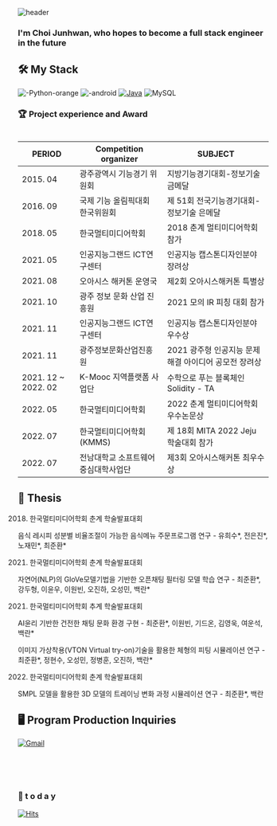 
![header](https://capsule-render.vercel.app/api?type=waving&color=gradient&height=300&section=header&text=JoonhwanChoi)


### I'm Choi Junhwan, who hopes to become a full stack engineer in the future


## 🛠 My Stack


![-Python-orange](https://user-images.githubusercontent.com/83737075/180651655-86be8be9-3b43-467c-ab21-f3df87adbdf2.svg)
![-android](https://img.shields.io/badge/-Android-green)
[![Java](https://img.shields.io/badge/Java-007396?style=flat-square&logo=Java&logoColor=white)](https://github.com/Joowon0220/weather)
![MySQL](https://img.shields.io/badge/MySQL-4479A1?style=flat-square&logo=MySQL&logoColor=white)  


### 🏆 Project experience and Award
#
| PERIOD | Competition organizer | SUBJECT | 
| ------- | ------- | -------|
| 2015. 04 | 광주광역시 기능경기 위원회 | 지방기능경기대회-정보기술 금메달  |
| 2016. 09 | 국제 기능 올림픽대회 한국위원회 | 제 51회 전국기능경기대회-정보기술 은메달  |
| 2018. 05 | 한국멀티미디어학회 | 2018 춘계 멀티미디어학회 참가 |
| 2021. 05 | 인공지능그랜드 ICT연구센터 | 인공지능 캡스톤디자인분야 장려상  |
| 2021. 08 | 오아시스 해커톤 운영국 | 제2회 오아시스해커톤 특별상 |
| 2021. 10 | 광주 정보 문화 산업 진흥원 | 2021 모의 IR 피칭 대회 참가 |
| 2021. 11 | 인공지능그랜드 ICT연구센터 | 인공지능 캡스톤디자인분야 우수상  |
| 2021. 11 | 광주정보문화산업진흥원 | 2021 광주형 인공지능 문제해결 아이디어 공모전 장려상 |
| 2021. 12 ~ 2022. 02 | K-Mooc 지역플랫폼 사업단  | 수학으로 푸는 블록체인 Solidity - TA  |
| 2022. 05 | 한국멀티미디어학회 | 2022 춘계 멀티미디어학회 우수논문상  |
| 2022. 07 | 한국멀티미디어학회(KMMS) | 제 18회 MITA 2022 Jeju 학술대회 참가  |
| 2022. 07 | 전남대학교 소프트웨어중심대학사업단 | 제3회 오아시스해커톤 최우수상 |

## 📃 Thesis 
2018. 한국멀티미디어학회 춘계 학술발표대회

음식 레시피 성분별 비율조절이 가능한 음식메뉴 주문프로그램 연구 - 유희수*, 전은진*, 노재민*, 최준환*

2021. 한국멀티미디어학회 춘계 학술발표대회

자연어(NLP)의 GloVe모델기법을 기반한 오픈채팅 필터링 모델 학습 연구 - 최준환*, 강두형,  이윤우, 이원빈, 오진하, 오성민, 백란*

2021. 한국멀티미디어학회 추계 학술발표대회

AI윤리 기반한 건전한 채팅 문화 환경 구현 - 최준환*, 이원빈, 기드온, 김영욱, 여운석, 백란*

이미지 가상착용(VTON Virtual try-on)기술을 활용한 체형의 피팅 시뮬레이션 연구 - 최준환*, 정현수, 오성민, 정병훈, 오진하, 백란*

2022. 한국멀티미디어학회 춘계 학술발표대회

SMPL 모델을 활용한 3D 모델의 트레이닝 변화 과정 시뮬레이션 연구 - 최준환*, 백란
 

## 🖥 Program Production Inquiries 
 [![Gmail](https://img.shields.io/badge/Gmail-EA4335?style=flat-square&logo=Gmail&logoColor=white)](mailto:one.joonhwan8764@gmail.com)
 
<br><br><br>


### 💌  t o d a y 

[![Hits](https://hits.seeyoufarm.com/api/count/incr/badge.svg?url=https%3A%2F%2Fgithub.com%2FJoowon0220&count_bg=%23FF0000&title_bg=%23555555&icon=&icon_color=%23E7E7E7&title=hits&edge_flat=false)](https://hits.seeyoufarm.com)
<br><br><br><br><br>

</div>

